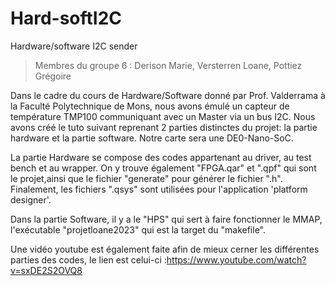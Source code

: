 # Hard-softI2C
Hardware/software I2C sender
> Membres du groupe 6 : Derison Marie, Versterren Loane, Pottiez Grégoire

Dans le cadre du cours de Hardware/Software donné par Prof. Valderrama à la Faculté Polytechnique de Mons, nous avons émulé un capteur de température TMP100 communiquant avec un Master via un bus I2C.  Nous avons créé le tuto suivant reprenant 2 parties distinctes du projet: la partie hardware et la partie software. Notre carte sera une DE0-Nano-SoC.

La partie Hardware se compose des codes appartenant au driver, au test bench et au wrapper. On y trouve également "FPGA.qar" et ".qpf" qui sont le projet,ainsi que le fichier "generate" pour générer le fichier ".h". Finalement, les fichiers ".qsys" sont utilisées pour l'application 'platform designer'.

Dans la partie Software, il y a le "HPS" qui sert à faire fonctionner le MMAP, l'exécutable "projetloane2023" qui est la target du "makefile".

Une vidéo youtube est également faite afin de mieux cerner les différentes parties des codes, le lien est celui-ci :https://www.youtube.com/watch?v=sxDE2S2OVQ8 



